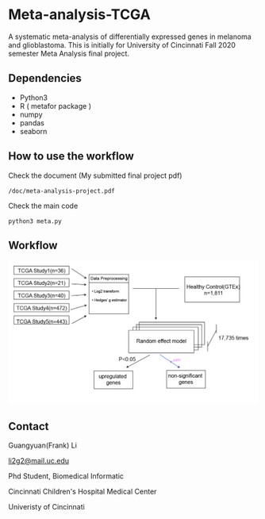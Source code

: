 # Meta-analysis-TCGA
A systematic meta-analysis of differentially expressed genes in melanoma and glioblastoma. This is initially for University of Cincinnati Fall 2020 semester Meta Analysis final project.

## Dependencies
- Python3
- R ( metafor package )
- numpy
- pandas 
- seaborn

## How to use the workflow

Check the document (My submitted final project pdf)
```
/doc/meta-analysis-project.pdf
```

Check the main code
```
python3 meta.py
```

## Workflow
![melanoma workflow](https://github.com/frankligy/Meta-analysis-TCGA/blob/main/figures/melanoma.png)

## Contact
Guangyuan(Frank) Li  

li2g2@mail.uc.edu

Phd Student, Biomedical Informatic

Cincinnati Children's Hospital Medical Center

Univeristy of Cincinnati



